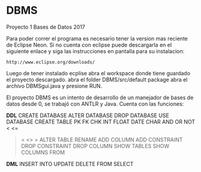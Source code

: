 # DBMS
Proyecto 1 Bases de Datos 2017


Para poder correr el programa es necesario tener la version mas reciente de Eclipse Neon.
Si no cuenta con eclipse puede descargarla en el siguiente enlace y siga las instrucciones en pantalla para su instalacion:
	
	http://www.eclipse.org/downloads/

Luego de tener instalado ecplise abra el workspace donde tiene guardado el proyecto descargado.
abra el folder DBMS/src/default package
abra el archivo DBMSgui.java y presione RUN.

El proyecto DBMS es un intento de desarrollo de un manejador de bases de datos desde 0, se trabajó con ANTLR y Java.
Cuenta con las funciones:

**DDL**
CREATE DATABASE
ALTER DATABASE
DROP DATABASE
USE DATABASE
CREATE TABLE
PK
FK
CHK
INT
FLOAT
DATE
CHAR
AND
OR
NOT
<
<=
>
>=
<>
=
ALTER TABLE 
RENAME
ADD COLUMN
ADD CONSTRAINT
DROP CONSTRAINT
DROP COLUMN
SHOW TABLES
SHOW COLUMNS FROM

**DML** 
INSERT INTO
UPDATE
DELETE FROM
SELECT


